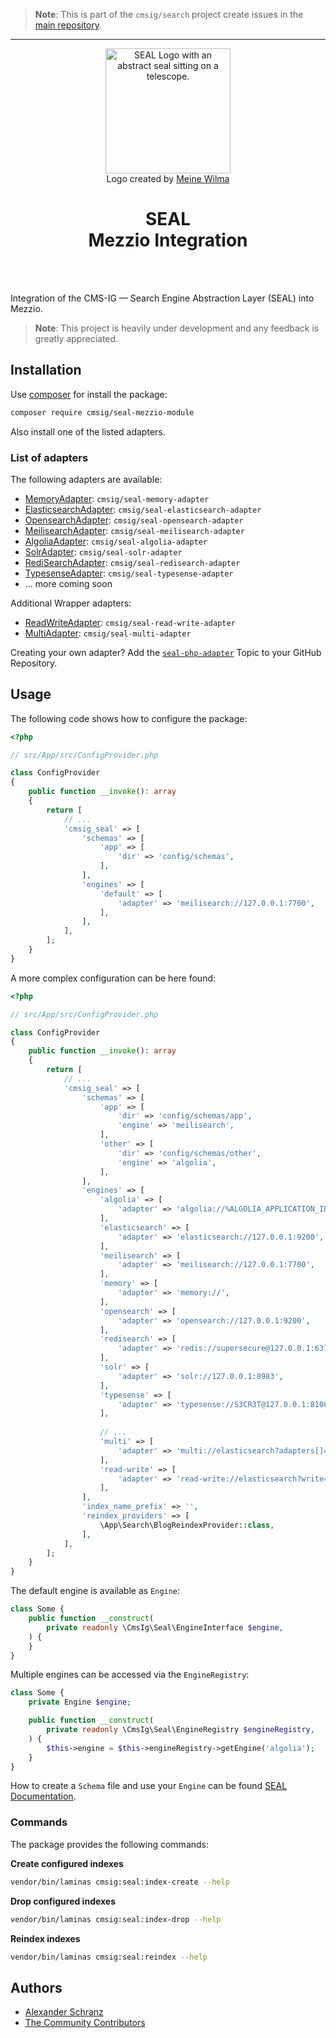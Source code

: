 > **Note**:
> This is part of the `cmsig/search` project create issues in the [main repository](https://github.com/php-cmsig/search).

---

<div align="center">
    <img alt="SEAL Logo with an abstract seal sitting on a telescope." src="https://avatars.githubusercontent.com/u/120221538?s=400&v=6" width="200" height="200">
</div>

<div align="center">Logo created by <a href="https://cargocollective.com/meinewilma">Meine Wilma</a></div>

<h1 align="center">SEAL <br /> Mezzio Integration</h1>

<br />
<br />

Integration of the CMS-IG — Search Engine Abstraction Layer (SEAL) into Mezzio.

> **Note**:
> This project is heavily under development and any feedback is greatly appreciated.

## Installation

Use [composer](https://getcomposer.org/) for install the package:

```bash
composer require cmsig/seal-mezzio-module
```

Also install one of the listed adapters.

### List of adapters

The following adapters are available:

 - [MemoryAdapter](../../packages/seal-memory-adapter): `cmsig/seal-memory-adapter`
 - [ElasticsearchAdapter](../../packages/seal-elasticsearch-adapter): `cmsig/seal-elasticsearch-adapter`
 - [OpensearchAdapter](../../packages/seal-opensearch-adapter): `cmsig/seal-opensearch-adapter`
 - [MeilisearchAdapter](../../packages/seal-meilisearch-adapter): `cmsig/seal-meilisearch-adapter`
 - [AlgoliaAdapter](../../packages/seal-algolia-adapter): `cmsig/seal-algolia-adapter`
 - [SolrAdapter](../../packages/seal-solr-adapter): `cmsig/seal-solr-adapter`
 - [RediSearchAdapter](../../packages/seal-redisearch-adapter): `cmsig/seal-redisearch-adapter`
 - [TypesenseAdapter](../../packages/seal-typesense-adapter): `cmsig/seal-typesense-adapter`
 - ... more coming soon

Additional Wrapper adapters:

 - [ReadWriteAdapter](../../packages/seal-read-write-adapter): `cmsig/seal-read-write-adapter`
 - [MultiAdapter](../../packages/seal-multi-adapter): `cmsig/seal-multi-adapter`

Creating your own adapter? Add the [`seal-php-adapter`](https://github.com/topics/seal-php-adapter) Topic to your GitHub Repository.

## Usage

The following code shows how to configure the package:

```php
<?php

// src/App/src/ConfigProvider.php

class ConfigProvider
{
    public function __invoke(): array
    {
        return [
            // ...
            'cmsig_seal' => [
                'schemas' => [
                    'app' => [
                        'dir' => 'config/schemas',
                    ],
                ],
                'engines' => [
                    'default' => [
                        'adapter' => 'meilisearch://127.0.0.1:7700',
                    ],
                ],
            ],
        ];
    }
}
```

A more complex configuration can be here found:

```php
<?php

// src/App/src/ConfigProvider.php

class ConfigProvider
{
    public function __invoke(): array
    {
        return [
            // ...
            'cmsig_seal' => [
                'schemas' => [
                    'app' => [
                        'dir' => 'config/schemas/app',
                        'engine' => 'meilisearch',
                    ],
                    'other' => [
                        'dir' => 'config/schemas/other',
                        'engine' => 'algolia',
                    ],
                ],
                'engines' => [
                    'algolia' => [
                        'adapter' => 'algolia://%ALGOLIA_APPLICATION_ID%%:%ALGOLIA_ADMIN_API_KEY%',
                    ],
                    'elasticsearch' => [
                        'adapter' => 'elasticsearch://127.0.0.1:9200',
                    ],
                    'meilisearch' => [
                        'adapter' => 'meilisearch://127.0.0.1:7700',
                    ],
                    'memory' => [
                        'adapter' => 'memory://',
                    ],
                    'opensearch' => [
                        'adapter' => 'opensearch://127.0.0.1:9200',
                    ],
                    'redisearch' => [
                        'adapter' => 'redis://supersecure@127.0.0.1:6379',
                    ],
                    'solr' => [
                        'adapter' => 'solr://127.0.0.1:8983',
                    ],
                    'typesense' => [
                        'adapter' => 'typesense://S3CR3T@127.0.0.1:8108',
                    ],
                    
                    // ...
                    'multi' => [
                        'adapter' => 'multi://elasticsearch?adapters[]=opensearch',
                    ],
                    'read-write' => [
                        'adapter' => 'read-write://elasticsearch?write=multi',
                    ],
                ],
                'index_name_prefix' => '',
                'reindex_providers' => [
                    \App\Search\BlogReindexProvider::class,
                ],
            ],
        ];
    }
}
```

The default engine is available as `Engine`:

```php
class Some {
    public function __construct(
        private readonly \CmsIg\Seal\EngineInterface $engine,
    ) {
    }
}
```

Multiple engines can be accessed via the `EngineRegistry`:

```php
class Some {
    private Engine $engine;

    public function __construct(
        private readonly \CmsIg\Seal\EngineRegistry $engineRegistry,
    ) {
        $this->engine = $this->engineRegistry->getEngine('algolia');
    }
}
```

How to create a `Schema` file and use your `Engine` can be found [SEAL Documentation](../../README.md#usage).

### Commands

The package provides the following commands:

**Create configured indexes**

```bash
vendor/bin/laminas cmsig:seal:index-create --help
```

**Drop configured indexes**

```bash
vendor/bin/laminas cmsig:seal:index-drop --help
```

**Reindex indexes**

```bash
vendor/bin/laminas cmsig:seal:reindex --help
```

## Authors

- [Alexander Schranz](https://github.com/alexander-schranz/)
- [The Community Contributors](https://github.com/php-cmsig/search/graphs/contributors)

